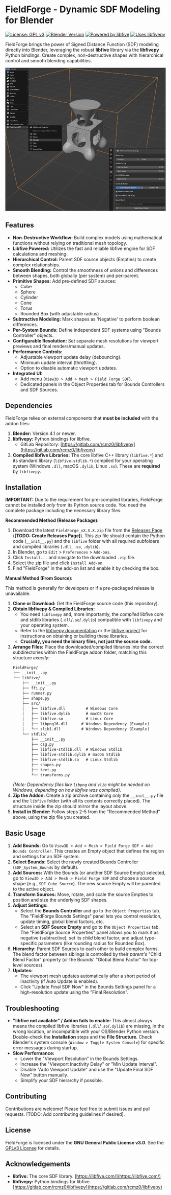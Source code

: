 # FieldForge - Dynamic SDF Modeling for Blender

[![License: GPL v3](https://img.shields.io/badge/License-GPLv3-blue.svg)](https://www.gnu.org/licenses/gpl-3.0)
[![Blender Version](https://img.shields.io/badge/Blender-4.1+-orange.svg)](https://www.blender.org)
[![Powered by libfive](https://img.shields.io/badge/Powered%20by-libfive-blue)](https://libfive.com/)
[![Uses libfivepy](https://img.shields.io/badge/Uses-libfivepy-blue)](https://gitlab.com/rcmz0/libfivepy)


FieldForge brings the power of Signed Distance Function (SDF) modeling directly into Blender, leveraging the robust **libfive** library via the **libfivepy** Python bindings. Create complex, non-destructive shapes with hierarchical control and smooth blending capabilities.

![FieldForge Demo GIF](Screenshot.png)

## Features

*   **Non-Destructive Workflow:** Build complex models using mathematical functions without relying on traditional mesh topology.
*   **Libfive Powered:** Utilizes the fast and reliable libfive engine for SDF calculations and meshing.
*   **Hierarchical Control:** Parent SDF source objects (Empties) to create complex relationships.
*   **Smooth Blending:** Control the smoothness of unions and differences between shapes, both globally (per system) and per-parent.
*   **Primitive Shapes:** Add pre-defined SDF sources:
    *   Cube
    *   Sphere
    *   Cylinder
    *   Cone
    *   Torus
    *   Rounded Box (with adjustable radius)
*   **Subtractive Modeling:** Mark shapes as 'Negative' to perform boolean differences.
*   **Per-System Bounds:** Define independent SDF systems using "Bounds Controller" objects.
*   **Configurable Resolution:** Set separate mesh resolutions for viewport previews and final renders/manual updates.
*   **Performance Controls:**
    *   Adjustable viewport update delay (debouncing).
    *   Minimum update interval (throttling).
    *   Option to disable automatic viewport updates.
*   **Integrated UI:**
    *   Add menu (`View3D > Add > Mesh > Field Forge SDF`).
    *   Dedicated panels in the Object Properties tab for Bounds Controllers and SDF Sources.

## Dependencies

FieldForge relies on external components that **must be included** with the addon files:

1.  **Blender:** Version 4.1 or newer.
2.  **libfivepy:** Python bindings for libfive.
    *   GitLab Repository: [https://gitlab.com/rcmz0/libfivepy](https://gitlab.com/rcmz0/libfivepy)
3.  **Compiled libfive Libraries:** The core libfive C++ library (`libfive.*`) and its standard library (`libfive-stdlib.*`) compiled for your operating system (Windows `.dll`, macOS `.dylib`, Linux `.so`). These are **required** by `libfivepy`.

## Installation

**IMPORTANT:** Due to the requirement for pre-compiled libraries, FieldForge cannot be installed *only* from its Python source code. You need the complete package including the necessary library files.

**Recommended Method (Release Package):**

1.  Download the latest `FieldForge_vX.X.X.zip` file from the [Releases Page](https://github.com/YourUsername/FieldForge/releases) (**[TODO: Create Releases Page]**). This zip file should contain the Python code (`__init__.py`) and the `libfive` folder with all required subfolders and compiled libraries (`.dll`, `.so`, `.dylib`).
2.  In Blender, go to `Edit` > `Preferences` > `Add-ons`.
3.  Click `Install...` and navigate to the downloaded `.zip` file.
4.  Select the zip file and click `Install Add-on`.
5.  Find "FieldForge" in the add-on list and enable it by checking the box.

**Manual Method (From Source):**

This method is generally for developers or if a pre-packaged release is unavailable.

1.  **Clone or Download:** Get the FieldForge source code (this repository).
2.  **Obtain libfivepy & Compiled Libraries:**
    *   You need `libfivepy` and, more importantly, the *compiled* libfive core and stdlib libraries (`.dll`/`.so`/`.dylib`) compatible with `libfivepy` and your operating system.
    *   Refer to the [libfivepy documentation](https://gitlab.com/rcmz0/libfivepy) or the [libfive project](https://libfive.com/) for instructions on obtaining or building these libraries.
    *   **Crucially, you need the binary files, not just the source code.**
3.  **Arrange Files:** Place the downloaded/compiled libraries into the correct subdirectories within the FieldForge addon folder, matching this structure *exactly*:
    ```
    FieldForge/
    ├── __init__.py
    └── libfive/
        ├── __init__.py
        ├── ffi.py
        ├── runner.py
        ├── shape.py
        ├── src/
        │   ├── libfive.dll         # Windows Core
        │   ├── libfive.dylib       # macOS Core
        │   ├── libfive.so          # Linux Core
        │   ├── libpng16.dll      # Windows Dependency (Example)
        │   └── zlib1.dll         # Windows Dependency (Example)
        └── stdlib/
            ├── __init__.py
            ├── csg.py
            ├── libfive-stdlib.dll  # Windows Stdlib
            ├── libfive-stdlib.dylib # macOS Stdlib
            ├── libfive-stdlib.so   # Linux Stdlib
            ├── shapes.py
            ├── text.py
            └── transforms.py
    ```
    *(Note: Dependency files like `libpng` and `zlib` might be needed on Windows, depending on how libfive was compiled).*
4.  **Zip the Addon:** Create a zip archive containing *only* the `__init__.py` file and the `libfive` folder (with all its contents correctly placed). The structure inside the zip should mirror the layout above.
5.  **Install in Blender:** Follow steps 2-5 from the "Recommended Method" above, using the zip file you created.

## Basic Usage

1.  **Add Bounds:** Go to `View3D > Add > Mesh > Field Forge SDF > Add Bounds Controller`. This creates an Empty object that defines the region and settings for an SDF system.
2.  **Select Bounds:** Select the newly created Bounds Controller (`SDF_System_Bounds` by default).
3.  **Add Sources:** With the Bounds (or another SDF Source Empty) selected, go to `View3D > Add > Mesh > Field Forge SDF` and choose a source shape (e.g., `SDF Cube Source`). The new source Empty will be parented to the active object.
4.  **Transform Sources:** Move, rotate, and scale the source Empties to position and size the underlying SDF shapes.
5.  **Adjust Settings:**
    *   Select the **Bounds Controller** and go to the `Object Properties` tab. The "FieldForge Bounds Settings" panel lets you control resolution, update timing, global blend factors, etc.
    *   Select an **SDF Source Empty** and go to the `Object Properties` tab. The "FieldForge Source Properties" panel allows you to mark it as negative (subtractive), set its *child* blend factor, and adjust type-specific parameters (like rounding radius for Rounded Box).
6.  **Hierarchy:** Parent SDF Sources to each other to build complex forms. The blend factor between siblings is controlled by their *parent's* "Child Blend Factor" property (or the Bounds' "Global Blend Factor" for top-level sources).
7.  **Updates:**
    *   The viewport mesh updates automatically after a short period of inactivity (if Auto Update is enabled).
    *   Click "Update Final SDF Now" in the Bounds Settings panel for a high-resolution update using the "Final Resolution".

## Troubleshooting

*   **"libfive not available" / Addon fails to enable:** This almost always means the compiled libfive libraries (`.dll`/`.so`/`.dylib`) are missing, in the wrong location, or incompatible with your OS/Blender Python version. Double-check the **Installation** steps and the **File Structure**. Check Blender's system console (`Window > Toggle System Console`) for specific error messages during startup.
*   **Slow Performance:**
    *   Lower the "Viewport Resolution" in the Bounds Settings.
    *   Increase the "Viewport Inactivity Delay" or "Min Update Interval".
    *   Disable "Auto Viewport Update" and use the "Update Final SDF Now" button manually.
    *   Simplify your SDF hierarchy if possible.

## Contributing

Contributions are welcome! Please feel free to submit issues and pull requests. [TODO: Add contributing guidelines if desired].

## License

FieldForge is licensed under the **GNU General Public License v3.0**. See the [GPLv3 License](https://www.gnu.org/licenses/gpl-3.0.en.html) for details.

## Acknowledgements

*   **libfive:** The core SDF library. [https://libfive.com/](https://libfive.com/)
*   **libfivepy:** Python bindings for libfive. [https://gitlab.com/rcmz0/libfivepy](https://gitlab.com/rcmz0/libfivepy)

